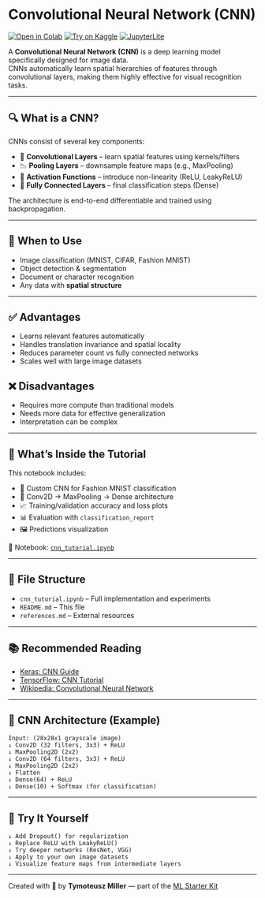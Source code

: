 # Convolutional Neural Network (CNN)

[![Open in Colab](https://colab.research.google.com/assets/colab-badge.svg)](https://colab.research.google.com/github/TyMill/ml-starter-kit/blob/main/eng/cnn/cnn_tutorial.ipynb)
[![Try on Kaggle](https://img.shields.io/badge/Open%20in-Kaggle-blue)](https://www.kaggle.com/code)
[![JupyterLite](https://img.shields.io/badge/Try%20it-JupyterLite-orange)](https://jupyterlite.github.io/demo)

A **Convolutional Neural Network (CNN)** is a deep learning model specifically designed for image data.  
CNNs automatically learn spatial hierarchies of features through convolutional layers, making them highly effective for visual recognition tasks.

---

## 🔍 What is a CNN?

CNNs consist of several key components:

- 🧱 **Convolutional Layers** – learn spatial features using kernels/filters  
- 📉 **Pooling Layers** – downsample feature maps (e.g., MaxPooling)  
- 🔁 **Activation Functions** – introduce non-linearity (ReLU, LeakyReLU)  
- 🧠 **Fully Connected Layers** – final classification steps (Dense)

The architecture is end-to-end differentiable and trained using backpropagation.

---

## 🧠 When to Use

- Image classification (MNIST, CIFAR, Fashion MNIST)  
- Object detection & segmentation  
- Document or character recognition  
- Any data with **spatial structure**

---

## ✅ Advantages

- Learns relevant features automatically  
- Handles translation invariance and spatial locality  
- Reduces parameter count vs fully connected networks  
- Scales well with large image datasets

## ❌ Disadvantages

- Requires more compute than traditional models  
- Needs more data for effective generalization  
- Interpretation can be complex

---

## 🧪 What’s Inside the Tutorial

This notebook includes:
- 🧠 Custom CNN for Fashion MNIST classification
- 🧱 Conv2D → MaxPooling → Dense architecture
- 📈 Training/validation accuracy and loss plots
- 📊 Evaluation with `classification_report`
- 🖼️ Predictions visualization

📘 Notebook: [`cnn_tutorial.ipynb`](./cnn_tutorial.ipynb)

---

## 📂 File Structure

- `cnn_tutorial.ipynb` – Full implementation and experiments  
- `README.md` – This file  
- `references.md` – External resources

---

## 📚 Recommended Reading

- [Keras: CNN Guide](https://keras.io/examples/vision/mnist_convnet/)
- [TensorFlow: CNN Tutorial](https://www.tensorflow.org/tutorials/images/cnn)
- [Wikipedia: Convolutional Neural Network](https://en.wikipedia.org/wiki/Convolutional_neural_network)

---

## 🧠 CNN Architecture (Example)

```text
Input: (28x28x1 grayscale image)
↓ Conv2D (32 filters, 3x3) + ReLU
↓ MaxPooling2D (2x2)
↓ Conv2D (64 filters, 3x3) + ReLU
↓ MaxPooling2D (2x2)
↓ Flatten
↓ Dense(64) + ReLU
↓ Dense(10) + Softmax (for classification)
```

---

## 🚀 Try It Yourself

```text
↓ Add Dropout() for regularization
↓ Replace ReLU with LeakyReLU()
↓ Try deeper networks (ResNet, VGG)
↓ Apply to your own image datasets
↓ Visualize feature maps from intermediate layers
```

---

Created with 🧠 by **Tymoteusz Miller** — part of the [ML Starter Kit](https://github.com/TyMill/ml-starter-kit)
